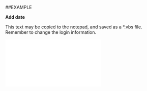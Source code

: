 

##EXAMPLE

**Add date**

This text may be copied to the notepad, and saved as a *.vbs file. Remember to change the login information.

![](../../Examples/vbs/SOCriterionValues.AddDate.vbs.txt)





